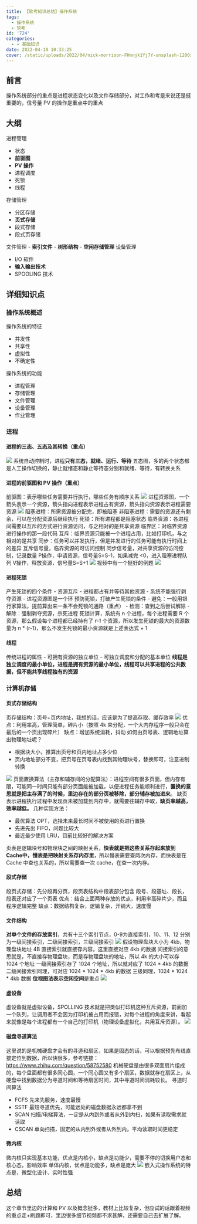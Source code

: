```yaml
---
title: 【软考知识总结】操作系统
tags:
  - 操作系统
  - 软考
id: '724'
categories:
  - - 基础知识
date: 2022-04-10 10:33:25
cover: /static/uploads/2022/04/nick-morrison-FHnnjk1Yj7Y-unsplash-1200x661.jpg
---
```


## 前言

操作系统部分的重点是进程状态变化以及文件存储部分，对工作和考是来说还是挺重要的，信号量 PV 的操作是重点中的重点

## 大纲

进程管理

*   状态
*   **前驱图**
*   **PV 操作**
*   进程调度
*   死锁
*   线程

存储管理

*   分区存储
*   **页式存储**
*   段式存储
*   段式页存储

文件管理 - **索引文件** - **树形结构** - **空闲存储管理** 设备管理

*   I/O 软件
*   **输入输出技术**
*   SPOOLING 技术

## 详细知识点

### 操作系统概述

操作系统的特征

*   并发性
*   共享性
*   虚拟性
*   不确定性

操作系统的功能

*   进程管理
*   存储管理
*   文件管理
*   设备管理
*   作业管理

### 进程

#### 进程的三态、五态及其转换（重点）

[![](/static/uploads/2022/04/wp_editor_md_b7fbb11467904744a8464ae044c0c746.jpg)](/static/uploads/2022/04/wp_editor_md_b7fbb11467904744a8464ae044c0c746.jpg) 系统自动控制时，进程**只有三态，就绪、运行、等待** 五态图，多的两个状态都是人工操作切换的，静止就绪态和静止等待态分别和就绪、等待，有转换关系

#### 进程的前驱图和 PV 操作（重点）

前驱图：表示哪些任务需要并行执行，哪些任务有顺序关系 [![](/static/uploads/2022/04/wp_editor_md_c56307a0cd806f05b373cc005d41409a.jpg)](/static/uploads/2022/04/wp_editor_md_c56307a0cd806f05b373cc005d41409a.jpg) 进程资源图，一个箭头表示一个资源，箭头指向进程表示进程占有资源，箭头指向资源表示进程需要资源 [![](/static/uploads/2022/04/wp_editor_md_a868d9a7a57ed35eb624cc4ce6571757.jpg)](/static/uploads/2022/04/wp_editor_md_a868d9a7a57ed35eb624cc4ce6571757.jpg) 阻塞进程：所需资源被分配完，即被阻塞 非阻塞进程：需要的资源还有剩余，可以在分配资源后继续执行 死锁：所有进程都是阻塞状态 临界资源：各进程间需要以互斥的方式进行资源访问，与之相对的是共享资源 临界区：对临界资源进行操作的那一段代码 互斥：临界资源只能被一个进程占用，比如打印机，与之相对的是共享 同步：任务可以并发执行，但是并发进行的任务可能有执行时间上的差异 互斥信号量，临界资源的可访问控制 同步信号量，对共享资源的访问控制，记录数量 P操作，申请资源，信号量S=S-1，如果减完 <0，进入阻塞进程队列 V操作，释放资源，信号量S=S+1 [![](/static/uploads/2022/04/wp_editor_md_dff803595531bf234c32f19da8c3b585.jpg)](/static/uploads/2022/04/wp_editor_md_dff803595531bf234c32f19da8c3b585.jpg) 视频中有一个挺好的例题 [![](/static/uploads/2022/04/wp_editor_md_21f957319dee07925f711208c947d2f5.jpg)](/static/uploads/2022/04/wp_editor_md_21f957319dee07925f711208c947d2f5.jpg)

#### 进程死锁

产生死锁的四个条件 - 资源互斥 - 进程都占有并等待其他资源 - 系统不能强行剥夺资源 - 进程资源图是一个环 预防死锁，打破产生死锁的条件 - 避免：一般用银行家算法，提前算出来一条不会死锁的通路（重点） - 检测：查到之后尝试解除 - 解除：强制剥夺资源，杀死进程 死锁计算，系统有 n 个进程，每个进程需要 R 个资源，那么假设每个进程都已经持有了 r-1 个资源，所以发生死锁的最大的资源数量为 n \* (r-1)，那么不发生死锁的最小资源就是上述表达式 + 1

#### 线程

传统进程的属性 - 可拥有资源的独立单位 - 可独立调度和分配的基本单位 **线程是独立调度的最小单位，进程是拥有资源的最小单位，线程可以共享进程的公共数据，但不能共享线程独有的资源**

### 计算机存储

#### 页式存储结构

页存储结构：页号+页内地址，我想的话，应该是为了提高存取、缓存效率 [![](/static/uploads/2022/04/wp_editor_md_41737478293eb4de1b5616dafd5a2535.jpg)](/static/uploads/2022/04/wp_editor_md_41737478293eb4de1b5616dafd5a2535.jpg) 优点：利用率高，管理简单，碎片小（按照 4k 来分配，一个大内存程序一般只会在最后的一个页出现碎片） 缺点：增加系统消耗，抖动 如何由页号表、逻辑地址算出物理地址呢？

*   根据块大小，推算出页号和页内地址占多少位
*   页内地址部分不变，把页号在页号表内找到其物理块号，替换即可，注意进制转换

[![](/static/uploads/2022/04/wp_editor_md_9b0b77b479ae5a7edf46f610faa52820.jpg)](/static/uploads/2022/04/wp_editor_md_9b0b77b479ae5a7edf46f610faa52820.jpg) 页面置换算法（主存和辅存间的分配算法）：进程空间有很多页面，但内存有限，可能同一时间只能有部分页面能被加载，以便进程任务能顺利进行，**置换的意思就是把主存满了的时候，里边存在的部分页被移除，部分辅存被加进来**。 缺页表示进程执行过程中发现页未被加载到内存中，就需要往辅存中取，**缺页率越高，效率越低。** 几种实现方法：

*   最优算法 OPT，选择未来最长时间不被使用的页进行置换
*   先进先出 FIFO，问题比较大
*   最近最少使用 LRU，目前比较好的解决方案

页表是逻辑块号和物理块之间的映射关系，**快表就是把这些关系存起来放到Cache中，慢表是把映射关系存内存里**，所以慢表需要查两次内存，而快表是在 Cache 中查也关系的，所以需要查一次 cache，在查一次内存。

#### 段式存储

段页式存储：先分段再分页，段页表结构中段表部分包含 段号、段基址、段长，段表还对应了一个页表 优点：结合上面两种存放的优点，利用率高碎片少，而且程序逻辑完整 缺点：数据结构复杂，逻辑复杂，开销大，速度慢

#### 文件结构

**对单个文件的存放索引**，共有十三个索引节点，0-9为直接索引，10、11、12 分别为一级间接索引，二级间接索引，三级间接索引 [![](/static/uploads/2022/04/wp_editor_md_c28b92a149ae0e6ac0ab1cee017cca02.jpg)](/static/uploads/2022/04/wp_editor_md_c28b92a149ae0e6ac0ab1cee017cca02.jpg) 假设物理盘块大小为 4kb，物理盘块地址 4B 直接索引就直接存内容，这里直接对应 4kb 的数据 间接索引的意思就是，不直接存物理盘块，而是存物理盘块的地址，所以 4k 的大小可以存 1024 个地址 一级间接索引存了 1024 个地址，所以就对应了 1024 \* 4kb 的数据 二级间接索引同理，可对应 1024 \* 1024 \* 4kb 的数据 三级同理，1024 \* 1024 \* 4kb 数据 **位视图法表示空闲空间**是重点 [![](/static/uploads/2022/04/wp_editor_md_b5f88ce5940e72307f1e63036e31aae8.jpg)](/static/uploads/2022/04/wp_editor_md_b5f88ce5940e72307f1e63036e31aae8.jpg)

#### 虚设备

虚设备就是虚拟设备，SPOLLING 技术就是把类似打印机这种互斥资源，前面加一个队列，让调用者不会因为打印机被占用而报错，对每个进程的角度来讲，看起来就像是每个进程都有一个自己的打印机（物理设备虚拟化，共用互斥资源）。 [![](/static/uploads/2022/04/wp_editor_md_727f6775edbf77e57e9d452dace8ba19.jpg)](/static/uploads/2022/04/wp_editor_md_727f6775edbf77e57e9d452dace8ba19.jpg)

#### 磁盘寻道算法

这里说的是机械硬盘才会有的寻道和扇区，如果是固态的话，可以根据预先布线直接定位到数据，所以快很多，参考链接：https://www.zhihu.com/question/58752580 机械硬盘是由很多双面扇片组成的，每个盘面都有很多同心圆，一个同心圆又有多个扇区，数据就存在扇区上，从硬盘中找到数据分为寻道时间和等待扇区时间，其中寻道时间消耗较长。 寻道时间算法

*   FCFS 先来先服务，速度最慢
*   SSTF 最短寻道优先，可能远处的磁盘数据永远都拿不到
*   SCAN 扫描/电梯算法，一定是从内到外或者从外到内扫，如果有读取需求就读取
*   CSCAN 单向扫描，固定的从内到外或者从外到内，平均读取时间更稳定

#### 微内核

微内核只实现基本功能，优点是内核小，缺点是功能少，需要不停的切换用户态和核心态，影响效率 单体内核，优点是功能多，缺点是庞大 [![](/static/uploads/2022/04/wp_editor_md_a4dc3814ce788cf0c72e53b981476c50.jpg)](/static/uploads/2022/04/wp_editor_md_a4dc3814ce788cf0c72e53b981476c50.jpg) 嵌入式操作系统的特点是，微型化设计、实时性强

## 总结

这个章节里边的计算和 PV 以及概念挺多，教材上比较复杂，但应试的话跟着视频的重点走+刷题即可，里边很多细节视频都不求甚解，还需要自己去扩展了解。